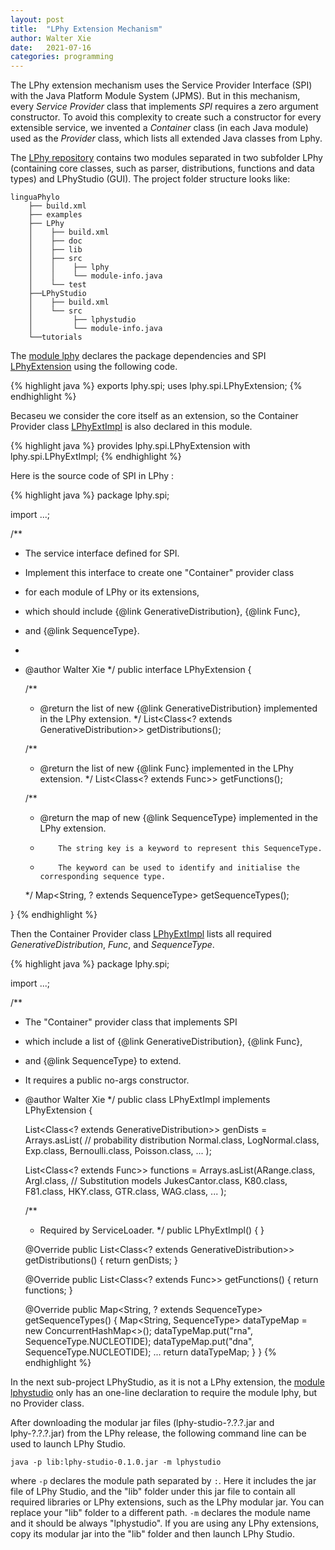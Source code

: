 ```yaml
---
layout: post
title:  "LPhy Extension Mechanism"
author: Walter Xie
date:   2021-07-16
categories: programming
---
```


The LPhy extension mechanism uses the Service Provider Interface (SPI) with the Java Platform Module System (JPMS).
But in this mechanism, every _Service Provider_ class that implements _SPI_ requires a zero argument constructor.
To avoid this complexity to create such a constructor for every extensible service, 
we invented a _Container_ class (in each Java module) used as the _Provider_ class, 
which lists all extended Java classes from Lphy.

The [LPhy repository](https://github.com/LinguaPhylo/linguaPhylo) contains two modules 
separated in two subfolder LPhy (containing core classes, such as parser, distributions, functions and data types) 
and LPhyStudio (GUI). The project folder structure looks like:

```
linguaPhylo
    ├── build.xml
    ├── examples
    ├── LPhy
    │    ├── build.xml
    │    ├── doc
    │    ├── lib
    │    ├── src
    │    │    ├── lphy
    │    │    └── module-info.java
    │    └── test
    ├──LPhyStudio
    │    ├── build.xml
    │    └── src
    │         ├── lphystudio
    │         └── module-info.java
    └──tutorials
```

The [module lphy](https://github.com/LinguaPhylo/linguaPhylo/blob/master/LPhy/src/module-info.java)
declares the package dependencies and SPI 
[LPhyExtension](https://github.com/LinguaPhylo/linguaPhylo/blob/master/LPhy/src/lphy/spi/LPhyExtImpl.java)
using the following code. 

{% highlight java %}
exports lphy.spi;
uses lphy.spi.LPhyExtension;
{% endhighlight %}

Becaseu we consider the core itself as an extension, so the Container Provider class 
[LPhyExtImpl](https://github.com/LinguaPhylo/linguaPhylo/blob/master/LPhy/src/lphy/spi/LPhyExtension.java)
is also declared in this module.

{% highlight java %}
provides lphy.spi.LPhyExtension with lphy.spi.LPhyExtImpl;
{% endhighlight %}

Here is the source code of SPI in LPhy :

{% highlight java %}
package lphy.spi;

import ...;

/**
 * The service interface defined for SPI.
 * Implement this interface to create one "Container" provider class
 * for each module of LPhy or its extensions,
 * which should include {@link GenerativeDistribution}, {@link Func},
 * and {@link SequenceType}.
 *
 * @author Walter Xie
 */
public interface LPhyExtension {

    /**
     * @return the list of new {@link GenerativeDistribution} implemented in the LPhy extension.
     */
    List<Class<? extends GenerativeDistribution>> getDistributions();

    /**
     * @return the list of new {@link Func} implemented in the LPhy extension.
     */
    List<Class<? extends Func>> getFunctions();

    /**
     * @return the map of new {@link SequenceType} implemented in the LPhy extension.
     *         The string key is a keyword to represent this SequenceType.
     *         The keyword can be used to identify and initialise the corresponding sequence type.
     */
    Map<String, ? extends SequenceType> getSequenceTypes();

}
{% endhighlight %}

Then the Container Provider class [LPhyExtImpl](https://github.com/LinguaPhylo/linguaPhylo/blob/master/LPhy/src/lphy/spi/LPhyExtension.java)
lists all required _GenerativeDistribution_, _Func_, and _SequenceType_.

{% highlight java %}
package lphy.spi;

import ...;

/**
 * The "Container" provider class that implements SPI
 * which include a list of {@link GenerativeDistribution}, {@link Func},
 * and {@link SequenceType} to extend.
 * It requires a public no-args constructor.
 * @author Walter Xie
 */
public class LPhyExtImpl implements LPhyExtension {

    List<Class<? extends GenerativeDistribution>> genDists = Arrays.asList(
            // probability distribution
            Normal.class, LogNormal.class, Exp.class, Bernoulli.class, Poisson.class, 
            ... );

    List<Class<? extends Func>> functions = Arrays.asList(ARange.class, ArgI.class,
            // Substitution models
            JukesCantor.class, K80.class, F81.class, HKY.class, GTR.class, WAG.class, 
            ... );

    /**
     * Required by ServiceLoader.
     */
    public LPhyExtImpl() { }

    @Override
    public List<Class<? extends GenerativeDistribution>> getDistributions() {
        return genDists;
    }

    @Override
    public List<Class<? extends Func>> getFunctions() {
        return functions;
    }

    @Override
    public Map<String, ? extends SequenceType> getSequenceTypes() {
        Map<String, SequenceType> dataTypeMap = new ConcurrentHashMap<>();
        dataTypeMap.put("rna", SequenceType.NUCLEOTIDE);
        dataTypeMap.put("dna", SequenceType.NUCLEOTIDE);
        ...
        return dataTypeMap;
    }
}
{% endhighlight %}


In the next sub-project LPhyStudio, as it is not a LPhy extension, 
the [module lphystudio](https://github.com/LinguaPhylo/linguaPhylo/blob/master/LPhyStudio/src/module-info.java)
only has an one-line declaration to require the module lphy, but no Provider class. 


After downloading the modular jar files (lphy-studio-?.?.?.jar and lphy-?.?.?.jar) from the LPhy release, 
the following command line can be used to launch LPhy Studio.

```
java -p lib:lphy-studio-0.1.0.jar -m lphystudio
```

where `-p` declares the module path separated by `:`. 
Here it includes the jar file of LPhy Studio, 
and the "lib" folder under this jar file to contain all required libraries or LPhy extensions,
such as the LPhy modular jar. 
You can replace your "lib" folder to a different path. 
`-m` declares the module name and it should be always "lphystudio".
If you are using any LPhy extensions, copy its modular jar into the "lib" folder and then launch LPhy Studio.


